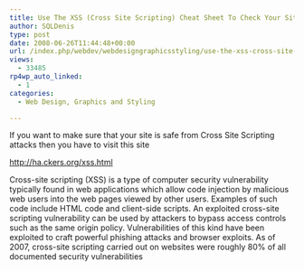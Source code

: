 ```yaml
---
title: Use The XSS (Cross Site Scripting) Cheat Sheet To Check Your Site For Cross Site Scripting Attacks
author: SQLDenis
type: post
date: 2008-06-26T11:44:48+00:00
url: /index.php/webdev/webdesigngraphicsstyling/use-the-xss-cross-site-scripting-cheat-s/
views:
  - 33485
rp4wp_auto_linked:
  - 1
categories:
  - Web Design, Graphics and Styling

---
```

If you want to make sure that your site is safe from Cross Site Scripting attacks then you have to visit this site

http://ha.ckers.org/xss.html

Cross-site scripting (XSS) is a type of computer security vulnerability typically found in web applications which allow code injection by malicious web users into the web pages viewed by other users. Examples of such code include HTML code and client-side scripts. An exploited cross-site scripting vulnerability can be used by attackers to bypass access controls such as the same origin policy. Vulnerabilities of this kind have been exploited to craft powerful phishing attacks and browser exploits. As of 2007, cross-site scripting carried out on websites were roughly 80% of all documented security vulnerabilities